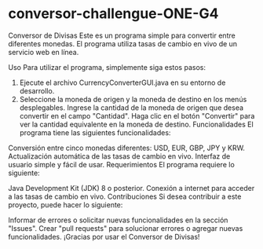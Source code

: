 # conversor-challengue-ONE-G4

Conversor de Divisas
Este es un programa simple para convertir entre diferentes monedas. El programa utiliza tasas de cambio en vivo de un servicio web en línea.

Uso
Para utilizar el programa, simplemente siga estos pasos:

1. Ejecute el archivo CurrencyConverterGUI.java en su entorno de desarrollo.
2. Seleccione la moneda de origen y la moneda de destino en los menús desplegables.
Ingrese la cantidad de la moneda de origen que desea convertir en el campo "Cantidad".
Haga clic en el botón "Convertir" para ver la cantidad equivalente en la moneda de destino.
Funcionalidades
El programa tiene las siguientes funcionalidades:

Conversión entre cinco monedas diferentes: USD, EUR, GBP, JPY y KRW.
Actualización automática de las tasas de cambio en vivo.
Interfaz de usuario simple y fácil de usar.
Requerimientos
El programa requiere lo siguiente:

Java Development Kit (JDK) 8 o posterior.
Conexión a internet para acceder a las tasas de cambio en vivo.
Contribuciones
Si desea contribuir a este proyecto, puede hacer lo siguiente:

Informar de errores o solicitar nuevas funcionalidades en la sección "Issues".
Crear "pull requests" para solucionar errores o agregar nuevas funcionalidades.
¡Gracias por usar el Conversor de Divisas!
